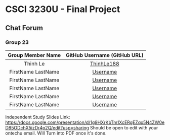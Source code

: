 # CSCI 3230U - Final Project

## Chat Forum

### Group 23

| Group Member Name  |        GitHub Username (GitHub URL)         |
| :----------------: | :-----------------------------------------: |
|      Thinh Le      | [ThinhLe188](https://github.com/ThinhLe188) |
| FirstName LastName |       [Username](https://github.com/)       |
| FirstName LastName |       [Username](https://github.com/)       |
| FirstName LastName |       [Username](https://github.com/)       |
| FirstName LastName |       [Username](https://github.com/)       |
| FirstName LastName |       [Username](https://github.com/)       |

Independent Study Slides Link: https://docs.google.com/presentation/d/1g9HXrKbTm1XcERgEZqx5N4ZW0eD85ODchX5izDr4p2Q/edit?usp=sharing
Should be open to edit with your ontechu email. Will Turn into PDF once it's done.
